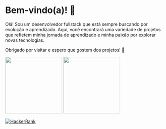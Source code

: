 # Bem-vindo(a)! 👋

Olá! Sou um desenvolvedor fullstack que está sempre buscando por evolução e aprendizado. Aqui, você encontrará uma variedade de projetos que refletem minha jornada de aprendizado e minha paixão por explorar novas tecnologias.

Obrigado por visitar e espero que gostem dos projetos! 🚀

<div>
<img height="180em" src="https://github-readme-stats.vercel.app/api?username=weesleycabral&layout=compact&show_icons=true&theme=github_dark&include_all_commits=true&count_private=true"/>
  <img height="180em" src="https://github-readme-stats.vercel.app/api/top-langs/?username=weesleycabral&layout=compact&langs_count=7&theme=github_dark"/>
</div>

[![HackerRank](https://img.shields.io/badge/-Hackerrank-2EC866?style=for-the-badge&logo=HackerRank&logoColor=white)](https://www.hackerrank.com/profile/weesleylima)
